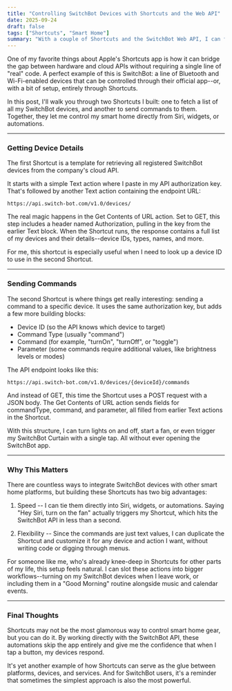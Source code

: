 ```yaml
---
title: "Controlling SwitchBot Devices with Shortcuts and the Web API"
date: 2025-09-24
draft: false
tags: ["Shortcuts", "Smart Home"]
summary: "With a couple of Shortcuts and the SwitchBot Web API, I can fetch my devices and send commands directly—no app required."
---
```



One of my favorite things about Apple's Shortcuts app is how it can bridge the gap between hardware and cloud APIs without requiring a single line of "real" code. A perfect example of this is SwitchBot: a line of Bluetooth and Wi-Fi-enabled devices that can be controlled through their official app--or, with a bit of setup, entirely through Shortcuts.

In this post, I'll walk you through two Shortcuts I built: one to fetch a list of all my SwitchBot devices, and another to send commands to them. Together, they let me control my smart home directly from Siri, widgets, or automations.

---

### Getting Device Details

The first Shortcut is a template for retrieving all registered SwitchBot devices from the company's cloud API.

It starts with a simple Text action where I paste in my API authorization key. That's followed by another Text action containing the endpoint URL:
    
    
    https://api.switch-bot.com/v1.0/devices/

The real magic happens in the Get Contents of URL action. Set to GET, this step includes a header named Authorization, pulling in the key from the earlier Text block. When the Shortcut runs, the response contains a full list of my devices and their details--device IDs, types, names, and more.

For me, this shortcut is especially useful when I need to look up a device ID to use in the second Shortcut.

----

### Sending Commands

The second Shortcut is where things get really interesting: sending a command to a specific device. It uses the same authorization key, but adds a few more building blocks:

- Device ID (so the API knows which device to target)
- Command Type (usually "command")
- Command (for example, "turnOn", "turnOff", or "toggle")
- Parameter (some commands require additional values, like brightness levels or modes)

The API endpoint looks like this:
    
    
    https://api.switch-bot.com/v1.0/devices/{deviceId}/commands

And instead of GET, this time the Shortcut uses a POST request with a JSON body. The Get Contents of URL action sends fields for commandType, command, and parameter, all filled from earlier Text actions in the Shortcut.

With this structure, I can turn lights on and off, start a fan, or even trigger my SwitchBot Curtain with a single tap. All without ever opening the SwitchBot app.

---

### Why This Matters

There are countless ways to integrate SwitchBot devices with other smart home platforms, but building these Shortcuts has two big advantages:

1. Speed -- I can tie them directly into Siri, widgets, or automations. Saying "Hey Siri, turn on the fan" actually triggers my Shortcut, which hits the SwitchBot API in less than a second.

2. Flexibility -- Since the commands are just text values, I can duplicate the Shortcut and customize it for any device and action I want, without writing code or digging through menus.

For someone like me, who's already knee-deep in Shortcuts for other parts of my life, this setup feels natural. I can slot these actions into bigger workflows--turning on my SwitchBot devices when I leave work, or including them in a "Good Morning" routine alongside music and calendar events.

----

### Final Thoughts

Shortcuts may not be the most glamorous way to control smart home gear, but you can do it. By working directly with the SwitchBot API, these automations skip the app entirely and give me the confidence that when I tap a button, my devices respond.

It's yet another example of how Shortcuts can serve as the glue between platforms, devices, and services. And for SwitchBot users, it's a reminder that sometimes the simplest approach is also the most powerful.